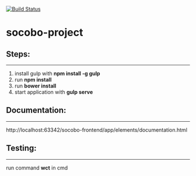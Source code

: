 [![Build Status](https://travis-ci.org/flashback2k14/socobo-project.svg)](https://travis-ci.org/flashback2k14/socobo-project)

# socobo-project

## Steps:
---------
1. install gulp with **npm install -g gulp**
2. run **npm install**
3. run **bower install**
4. start application with **gulp serve**

## Documentation:
-----------------
http://localhost:63342/socobo-frontend/app/elements/documentation.html

## Testing:
-----------
run command **wct** in cmd
